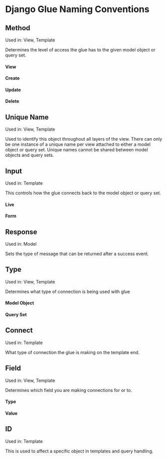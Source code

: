 # Django Glue Naming Conventions

## Method

Used in: View, Template

Determines the level of access the glue has to the given model object or query set.

#### View

#### Create

#### Update

#### Delete

## Unique Name

Used in: View, Template

Used to identify this object throughout all layers of the view.
There can only be one instance of a unique name per view attached to either a model object or query set.
Unique names cannot be shared between model objects and query sets.

## Input

Used in: Template

This controls how the glue connects back to the model object or query set.

#### Live

#### Form

## Response

Used in: Model

Sets the type of message that can be returned after a success event.

## Type

Used in: View, Template

Determines what type of connection is being used with glue

#### Model Object

#### Query Set

## Connect

Used in: Template

What type of connection the glue is making on the template end.

## Field

Used in: View, Template

Determines which field you are making connections for or to.

#### Type

#### Value

## ID

Used in: Template

This is used to affect a specific object in templates and query handling.